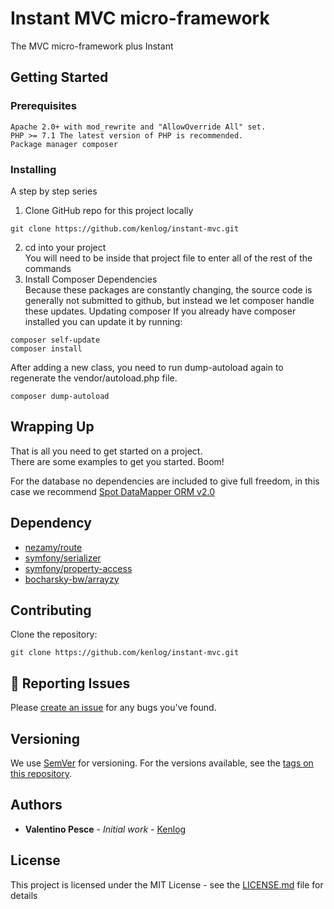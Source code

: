 # Instant MVC micro-framework

The MVC micro-framework plus Instant

## Getting Started


### Prerequisites

```
Apache 2.0+ with mod_rewrite and "AllowOverride All" set.
PHP >= 7.1 The latest version of PHP is recommended.
Package manager composer
```

### Installing

A step by step series 

1. Clone GitHub repo for this project locally
```
git clone https://github.com/kenlog/instant-mvc.git
```
2. cd into your project  
You will need to be inside that project file to enter all of the rest of the commands  
3. Install Composer Dependencies  
Because these packages are constantly changing, the source code is generally not submitted to github, but instead we let composer handle these updates.
Updating composer 
If you already have composer installed you can update it by running:
```
composer self-update
composer install
```
After adding a new class, you need to run dump-autoload again to regenerate the vendor/autoload.php file.
```
composer dump-autoload
```
## Wrapping Up
That is all you need to get started on a project.  
There are some examples to get you started. Boom! 

For the database no dependencies are included to give full freedom, in this case we recommend [Spot DataMapper ORM v2.0](https://github.com/spotorm/spot2)

## Dependency

* [nezamy/route](http://nezamy.com/route)
* [symfony/serializer](https://symfony.com/doc/current/components/serializer.html)
* [symfony/property-access](https://symfony.com/doc/current/components/property_access/index.html)
* [bocharsky-bw/arrayzy](https://github.com/bocharsky-bw/Arrayzy)

## Contributing
Clone the repository: 
```console 
git clone https://github.com/kenlog/instant-mvc.git
```
:bug: Reporting Issues
------------
Please [create an issue](https://github.com/kenlog/instant-mvc/issues) for any bugs you've found.

## Versioning

We use [SemVer](http://semver.org/) for versioning. For the versions available, see the [tags on this repository](https://github.com/kenlog/instant-mvc/tags). 

## Authors

* **Valentino Pesce** - *Initial work* - [Kenlog](https://github.com/kenlog)

## License

This project is licensed under the MIT License - see the [LICENSE.md](LICENSE) file for details